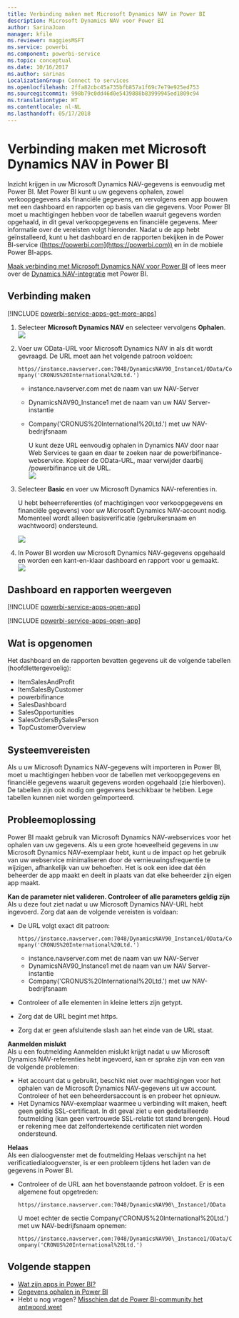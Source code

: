 ```yaml
---
title: Verbinding maken met Microsoft Dynamics NAV in Power BI
description: Microsoft Dynamics NAV voor Power BI
author: SarinaJoan
manager: kfile
ms.reviewer: maggiesMSFT
ms.service: powerbi
ms.component: powerbi-service
ms.topic: conceptual
ms.date: 10/16/2017
ms.author: sarinas
LocalizationGroup: Connect to services
ms.openlocfilehash: 2ffa82cbc45a735bfb857a1f69c7e79e925ed753
ms.sourcegitcommit: 998b79c0dd46d0e5439888b83999945ed1809c94
ms.translationtype: HT
ms.contentlocale: nl-NL
ms.lasthandoff: 05/17/2018
---
```

# <a name="connect-to-microsoft-dynamics-nav-with-power-bi"></a>Verbinding maken met Microsoft Dynamics NAV in Power BI
Inzicht krijgen in uw Microsoft Dynamics NAV-gegevens is eenvoudig met Power BI. Met Power BI kunt u uw gegevens ophalen, zowel verkoopgegevens als financiële gegevens, en vervolgens een app bouwen met een dashboard en rapporten op basis van die gegevens. Voor Power BI moet u machtigingen hebben voor de tabellen waaruit gegevens worden opgehaald, in dit geval verkoopgegevens en financiële gegevens. Meer informatie over de vereisten volgt hieronder. Nadat u de app hebt geïnstalleerd, kunt u het dashboard en de rapporten bekijken in de Power BI-service ([https://powerbi.com](https://powerbi.com)) en in de mobiele Power BI-apps. 

[Maak verbinding met Microsoft Dynamics NAV voor Power BI](https://app.powerbi.com/getdata/services/microsoft-dynamics-nav) of lees meer over de [Dynamics NAV-integratie](https://powerbi.microsoft.com/integrations/microsoft-dynamics-nav) met Power BI.

## <a name="how-to-connect"></a>Verbinding maken
[!INCLUDE [powerbi-service-apps-get-more-apps](./includes/powerbi-service-apps-get-more-apps.md)]

1. Selecteer **Microsoft Dynamics NAV** en selecteer vervolgens **Ophalen**.  
   ![](media/service-connect-to-microsoft-dynamics-nav/mdnav.png)
2. Voer uw OData-URL voor Microsoft Dynamics NAV in als dit wordt gevraagd. De URL moet aan het volgende patroon voldoen:
   
    `https//instance.navserver.com:7048/DynamicsNAV90_Instance1/OData/Company('CRONUS%20International%20Ltd.')`
   
   * instance.navserver.com met de naam van uw NAV-Server
   * DynamicsNAV90\_Instance1 met de naam van uw NAV Server-instantie
   * Company('CRONUS%20International%20Ltd.') met uw NAV-bedrijfsnaam
     
     U kunt deze URL eenvoudig ophalen in Dynamics NAV door naar Web Services te gaan en daar te zoeken naar de powerbifinance-webservice. Kopieer de OData-URL, maar verwijder daarbij /powerbifinance uit de URL.  
     ![](media/service-connect-to-microsoft-dynamics-nav/param.png)
3. Selecteer **Basic** en voer uw Microsoft Dynamics NAV-referenties in.
   
    U hebt beheerreferenties (of machtigingen voor verkoopgegevens en financiële gegevens) voor uw Microsoft Dynamics NAV-account nodig.  Momenteel wordt alleen basisverificatie (gebruikersnaam en wachtwoord) ondersteund.
   
    ![](media/service-connect-to-microsoft-dynamics-nav/creds.png)
4. In Power BI worden uw Microsoft Dynamics NAV-gegevens opgehaald en worden een kant-en-klaar dashboard en rapport voor u gemaakt.   
   ![](media/service-connect-to-microsoft-dynamics-nav/dashboard.png)

## <a name="view-the-dashboard-and-reports"></a>Dashboard en rapporten weergeven
[!INCLUDE [powerbi-service-apps-open-app](./includes/powerbi-service-apps-open-app.md)]

[!INCLUDE [powerbi-service-apps-open-app](./includes/powerbi-service-apps-what-now.md)]

## <a name="whats-included"></a>Wat is opgenomen
Het dashboard en de rapporten bevatten gegevens uit de volgende tabellen (hoofdlettergevoelig):  

* ItemSalesAndProfit  
* ItemSalesByCustomer  
* powerbifinance  
* SalesDashboard  
* SalesOpportunities  
* SalesOrdersBySalesPerson  
* TopCustomerOverview  

## <a name="system-requirements"></a>Systeemvereisten
Als u uw Microsoft Dynamics NAV-gegevens wilt importeren in Power BI, moet u machtigingen hebben voor de tabellen met verkoopgegevens en financiële gegevens waaruit gegevens worden opgehaald (zie hierboven). De tabellen zijn ook nodig om gegevens beschikbaar te hebben. Lege tabellen kunnen niet worden geïmporteerd.

## <a name="troubleshooting"></a>Probleemoplossing
Power BI maakt gebruik van Microsoft Dynamics NAV-webservices voor het ophalen van uw gegevens. Als u een grote hoeveelheid gegevens in uw Microsoft Dynamics NAV-exemplaar hebt, kunt u de impact op het gebruik van uw webservice minimaliseren door de vernieuwingsfrequentie te wijzigen, afhankelijk van uw behoeften. Het is ook een idee dat één beheerder de app maakt en deelt in plaats van dat elke beheerder zijn eigen app maakt.

**Kan de parameter niet valideren. Controleer of alle parameters geldig zijn**  
Als u deze fout ziet nadat u uw Microsoft Dynamics NAV-URL hebt ingevoerd. Zorg dat aan de volgende vereisten is voldaan:

* De URL volgt exact dit patroon:
  
    `https//instance.navserver.com:7048/DynamicsNAV90_Instance1/OData/Company('CRONUS%20International%20Ltd.')`
  
  * instance.navserver.com met de naam van uw NAV-Server
  * DynamicsNAV90\_Instance1 met de naam van uw NAV Server-instantie
  * Company('CRONUS%20International%20Ltd.') met uw NAV-bedrijfsnaam
* Controleer of alle elementen in kleine letters zijn getypt.  
* Zorg dat de URL begint met https.  
* Zorg dat er geen afsluitende slash aan het einde van de URL staat.

**Aanmelden mislukt**  
Als u een foutmelding Aanmelden mislukt krijgt nadat u uw Microsoft Dynamics NAV-referenties hebt ingevoerd, kan er sprake zijn van een van de volgende problemen:

* Het account dat u gebruikt, beschikt niet over machtigingen voor het ophalen van de Microsoft Dynamics NAV-gegevens uit uw account. Controleer of het een beheerdersaccount is en probeer het opnieuw.
* Het Dynamics NAV-exemplaar waarmee u verbinding wilt maken, heeft geen geldig SSL-certificaat. In dit geval ziet u een gedetailleerde foutmelding (kan geen vertrouwde SSL-relatie tot stand brengen). Houd er rekening mee dat zelfondertekende certificaten niet worden ondersteund.

**Helaas**  
Als een dialoogvenster met de foutmelding Helaas verschijnt na het verificatiedialoogvenster, is er een probleem tijdens het laden van de gegevens in Power BI.

* Controleer of de URL aan het bovenstaande patroon voldoet. Er is een algemene fout opgetreden:
  
    `https//instance.navserver.com:7048/DynamicsNAV90\_Instance1/OData`
  
    U moet echter de sectie Company('CRONUS%20International%20Ltd.') met uw NAV-bedrijfsnaam opnemen:
  
    `https//instance.navserver.com:7048/DynamicsNAV90\_Instance1/OData/Company('CRONUS%20International%20Ltd.')`

## <a name="next-steps"></a>Volgende stappen
* [Wat zijn apps in Power BI?](service-install-use-apps.md)
* [Gegevens ophalen in Power BI](service-get-data.md)
* Hebt u nog vragen? [Misschien dat de Power BI-community het antwoord weet](http://community.powerbi.com/)

